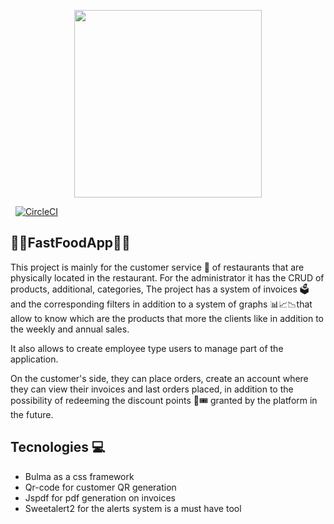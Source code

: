 <p align="center">
  <a href="https://codesandbox.io">
    <img src="https://github.com/JEstebanDev/FastFoodApp_Frontend/blob/main/fastfoodapp_frontend.jpg" height="300px">
  </a>
</p>

&nbsp;
[![CircleCI](https://circleci.com/gh/codesandbox/codesandbox-client.svg?style=svg)](https://circleci.com/gh/codesandbox/codesandbox-client)


##  🍕🍔FastFoodApp🌭🌮
This project is mainly for the customer service 📱 of restaurants that are physically located in the restaurant.
For the administrator it has the CRUD of products, additional, categories,
The project has a system of invoices 🗳️ and the corresponding filters in addition to a system of graphs 📊📈📉that allow to know which are the products that more the clients like in addition to the weekly and annual sales.

It also allows to create employee type users to manage part of the application.

On the customer's side, they can place orders, create an account where they can view their invoices and last orders placed, in addition to the possibility of redeeming the discount points 🎫🎟️ granted by the platform in the future.


## Tecnologies 💻

<ul>
<li>Bulma as a css framework</li>
<li>Qr-code for customer QR generation</li>
<li>Jspdf for pdf generation on invoices</li>
<li>Sweetalert2 for the alerts system is a must have tool</li>
</ul>

